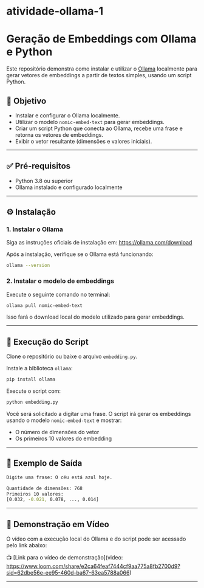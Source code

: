 # atividade-ollama-1

# Geração de Embeddings com Ollama e Python

Este repositório demonstra como instalar e utilizar o [Ollama](https://ollama.com/) localmente para gerar vetores de embeddings a partir de textos simples, usando um script Python.

## 📌 Objetivo

- Instalar e configurar o Ollama localmente.
- Utilizar o modelo `nomic-embed-text` para gerar embeddings.
- Criar um script Python que conecta ao Ollama, recebe uma frase e retorna os vetores de embeddings.
- Exibir o vetor resultante (dimensões e valores iniciais).

---

## ✅ Pré-requisitos

- Python 3.8 ou superior
- Ollama instalado e configurado localmente

---

## ⚙️ Instalação

### 1. Instalar o Ollama

Siga as instruções oficiais de instalação em: https://ollama.com/download

Após a instalação, verifique se o Ollama está funcionando:

```bash
ollama --version
```

### 2. Instalar o modelo de embeddings

Execute o seguinte comando no terminal:

```bash
ollama pull nomic-embed-text
```

Isso fará o download local do modelo utilizado para gerar embeddings.

---

## 🚀 Execução do Script

Clone o repositório ou baixe o arquivo `embedding.py`.

Instale a biblioteca `ollama`:

```bash
pip install ollama
```

Execute o script com:

```bash
python embedding.py
```

Você será solicitado a digitar uma frase. O script irá gerar os embeddings usando o modelo `nomic-embed-text` e mostrar:

- O número de dimensões do vetor
- Os primeiros 10 valores do embedding

---

## 🧪 Exemplo de Saída

```bash
Digite uma frase: O céu está azul hoje.

Quantidade de dimensões: 768
Primeiros 10 valores:
[0.032, -0.021, 0.078, ..., 0.014]
```

---

## 🎥 Demonstração em Vídeo

O vídeo com a execução local do Ollama e do script pode ser acessado pelo link abaixo:

📺 [Link para o vídeo de demonstração](video: https://www.loom.com/share/e2ca64feaf7444cf9aa775a8fb2700d9?sid=62dbe56e-ee95-460d-ba67-63ea5788a066)


---